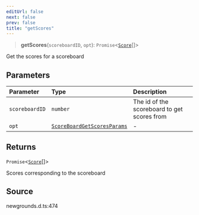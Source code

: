 ```yaml
---
editUrl: false
next: false
prev: false
title: "getScores"
---
```


> **getScores**(`scoreboardID`, `opt`): `Promise`\<[`Score`](/api/type-aliases/score/)[]\>

Get the scores for a scoreboard

## Parameters

| Parameter | Type | Description |
| :------ | :------ | :------ |
| `scoreboardID` | `number` | The id of the scoreboard to get scores from |
| `opt` | [`ScoreBoardGetScoresParams`](/api/type-aliases/scoreboardgetscoresparams/) | - |

## Returns

`Promise`\<[`Score`](/api/type-aliases/score/)[]\>

Scores corresponding to the scoreboard

## Source

newgrounds.d.ts:474
